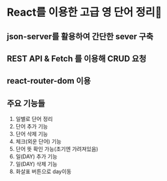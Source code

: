 # React를 이용한 고급 영 단어 정리📃
## json-server를 활용하여 간단한 sever 구축
## REST API & Fetch 를 이용해 CRUD 요청
## react-router-dom 이용
## 주요 기능들
1. 일별로 단어 정리
2. 단어 추가 기능
3. 단어 삭제 기능
4. 체크(외운 단어) 기능
5. 단어 뜻 확인 가능(초기엔 가려져있음)
6. 일(DAY) 추가 기능
7. 일(DAY) 삭제 기능
8. 화살표 버튼으로 day이동

